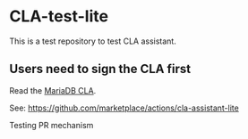 # CLA-test-lite

This is a test repository to test CLA assistant.

## Users need to sign the CLA first

Read the [MariaDB CLA](MariaDBCLA.md).

See: <https://github.com/marketplace/actions/cla-assistant-lite>

Testing PR mechanism
